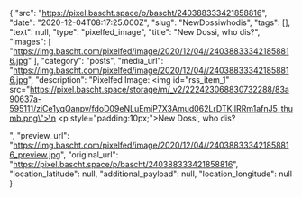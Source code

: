 {
  "src": "https://pixel.bascht.space/p/bascht/240388333421858816",
  "date": "2020-12-04T08:17:25.000Z",
  "slug": "NewDossiwhodis",
  "tags": [],
  "text": null,
  "type": "pixelfed_image",
  "title": "New Dossi, who dis?",
  "images": [
    "https://img.bascht.com/pixelfed/image/2020/12/04//240388333421858816.jpg"
  ],
  "category": "posts",
  "media_url": "https://img.bascht.com/pixelfed/image/2020/12/04//240388333421858816.jpg",
  "description": "Pixelfed Image: <img id=\"rss_item_1\" src=\"https://pixel.bascht.space/storage/m/_v2/222423068830732288/83a90637a-595111/ziCe1yqQanpv/fdoD09eNLuEmjP7X3Amud062LrDTKiIRRm1afnJ5_thumb.png\">\n            <p style=\"padding:10px;\">New Dossi, who dis?</p>",
  "preview_url": "https://img.bascht.com/pixelfed/image/2020/12/04//240388333421858816_preview.jpg",
  "original_url": "https://pixel.bascht.space/p/bascht/240388333421858816",
  "location_latitude": null,
  "additional_payload": null,
  "location_longitude": null
}